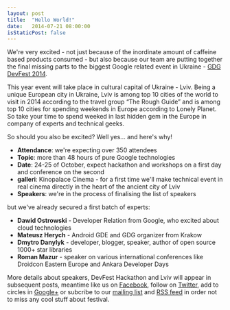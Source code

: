 ```yaml
---
layout: post
title:  "Hello World!"
date:   2014-07-21 08:00:00
isStaticPost: false
---
```


We're very excited - not just because of the inordinate amount of caffeine based products consumed - 
but also because our team are putting together 
the final missing parts to the biggest Google related event in Ukraine - [GDG DevFest 2014](http://devfest.gdg.org.ua/). 

This year event will take place in cultural capital of Ukraine - Lviv. Being a unique European city in Ukraine, Lviv is among top 10 cities of the world to visit in 2014 according to the travel group “The Rough Guide” and is among top 10 cities for spending weekends in Europe according to Lonely Planet. So take your time to spend weeked in last hidden gem in the Europe in company of experts and technical geeks.

So should you also be excited? Well yes... and here's why!

* **Attendance**: we're expecting over 350 attendees
* **Topic**: more than 48 hours of pure Google technologies 
* **Date**: 24-25 of October, expect hackathon and workshops on a first day and conference on the second
* **galleri**: Kinopalace Cinema - for a first time we'll make technical event in real cinema directly in the heart of the ancient city of Lviv
* **Speakers**: we're in the process of finalising the list of speakers

but we've already secured a first batch of experts:

* **Dawid Ostrowski** - Developer Relation from Google, who excited about cloud technologies<br>
* **Mateusz Herych** - Android GDE and GDG organizer from Krakow<br>
* **Dmytro Danylyk** - developer, blogger, speaker, author of open source 1000+ star libraries <br>
* **Roman Mazur** - speaker on various international conferences like Droidcon Eastern Europe and Ankara Developer Days<br>


More details about speakers, DevFest Hackathon and Lviv will appear in subsequent posts, meantime like us on [Facebook](https://facebook.com/GDGLviv), follow on [Twitter](https://twitter.com/intent/user?screen_name=GDGLviv), add to circles in [Google+](https://plus.google.com/b/102444623953913144164) or subcribe to our [mailing list](http://gdg.us5.list-manage1.com/subscribe/post?u=9fc8aa205b0521b5f05fc8e1e&id=ae0fb459fc) and [RSS feed](http://devfest.gdg.org.ua/feed.xml) in order not to miss any cool stuff about festival.
